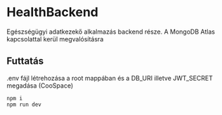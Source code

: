 # HealthBackend

Egészségügyi adatkezekő alkalmazás backend része. A MongoDB Atlas kapcsolattal kerül megvalósításra

## Futtatás

.env fájl létrehozása a root mappában és a DB_URI illetve JWT_SECRET megadása (CooSpace)

```
npm i
npm run dev
```
